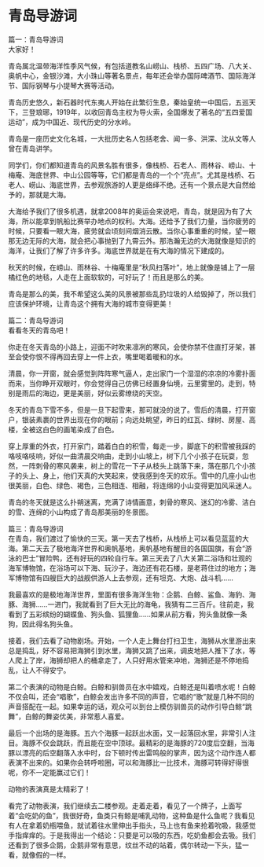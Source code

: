 # 青岛导游词  
篇一：青岛导游词  
大家好！  

青岛属北温带海洋性季风气候，有包括道教名山崂山、栈桥、五四广场、八大关、奥帆中心，金银沙滩，大小珠山等著名景点，每年还会举办国际啤酒节、国际海洋节、国际钢琴与小提琴大赛等活动。  

青岛历史悠久，新石器时代东夷人开始在此繁衍生息，秦始皇统一中国后，五巡天下，三登琅琊，1919年，以收回青岛主权为导火索，全国爆发了著名的“五四爱国运动”，成为中国近、现代历史的分水岭。  

青岛是一座历史文化名城，一大批历史名人包括老舍、闻一多、洪深、沈从文等人曾在青岛讲学。  

同学们，你们都知道青岛的风景名胜有很多，像栈桥、石老人、雨林谷、崂山、十梅庵、海底世界、中山公园等等，它们都是青岛的一个个“亮点”。尤其是栈桥、石老人、崂山、海底世界，去参观旅游的人更是络绎不绝。还有一个景点是大自然给予的，那就是大海。  

大海给予我们了很多机遇，就拿2008年的奥运会来说吧，青岛，就是因为有了大海，所以能拿到帆船比赛举办地点的权利。大海。还给予了我们力量，当你疲劳的时候，只要看一眼大海，疲劳就会顷刻间烟消云散。当你心事重重的时候，望一眼那无边无际的大海，就会把心事抛到了九霄云外。那浩瀚无边的大海就像是知识的海洋，让我们了解了许多许多。海底世界就是在有大海的情况下建成的。  

秋天的时候，在崂山、雨林谷、十梅庵里是“秋风扫落叶”，地上就像是铺上了一层橘红色的地毯，人走在上面软软的，可好玩了！而且是那么的美。  

青岛是那么的美，我不希望这么美的风景被那些乱扔垃圾的人给毁掉了，所以我们应该保护环境，让青岛这个拥有大海的城市变得更美！  

篇二：青岛导游词  
看看冬天的青岛吧！  

你走在冬天青岛的小路上，迎面不时吹来凛冽的寒风，会使你禁不住直打牙架，甚至会使你恨不得再回去穿上一件上衣，嘴里喝着暖和的水。  

清晨，你一开窗，就会感觉到阵阵寒气逼人，走出家门一个湿湿的凉凉的冷雾扑面而来，当你睁开双眼时，你会觉得自己仿佛已经置身仙境，云里雾里的。走到，特别是雨后的海边，更是美丽，好似云雾缭绕的天空。  

冬天的青岛下雪不多，但是一旦下起雪来，那可就没的说了。雪后的清晨，打开窗户，银装素裹的世界出现在你的眼前；向远处眺望，昨日的红瓦、绿树、房屋、高楼，全被这白色的画笔染成了白色。  

穿上厚重的外衣，打开家门，踏着白白的积雪，每走一步，脚底下的积雪被我踩的咯吱咯吱响，好似一曲清晨交响曲，走到小山坡上，树下几个小孩子在玩耍，忽然，一阵刺骨的寒风袭来，树上的雪花一下子从枝头上跳落下来，落在那几个小孩子的头上、身上，他们天真的大笑起来，使我感到冬天的欢乐。雪中的几座小山也很美丽，白色、绿色、褐色，三色相连、相融，将连绵的小山变得更加风采迷人。  

青岛的冬天就是这么扑朔迷离，充满了诗情画意，刺骨的寒风、迷幻的冷雾、洁白的雪、连绵的小山构成了青岛那美丽的冬景图。  

篇三：青岛导游词  
在青岛，我们渡过了愉快的三天。第一天去了栈桥，从栈桥上可以看见蓝蓝的大海。第二天去了极地海洋世界和奥帆基地，奥帆基地有醒目的各国国旗，有会“游泳的巴士”冒险鸭，还有好玩的四轮自行车。第三天去了八大关第二浴场和壮观的海军博物馆，在浴场可以下海、玩沙子，海边还有花石楼，是老蒋住过的地方；海军博物馆有四艘巨大的战舰供游人上去参观，还有坦克、大炮、战斗机……  

我最喜欢的是极地海洋世界，里面有很多海洋生物：企鹅、白鲸、鲨鱼、海豹、海豚、海狮……一进门，我就看到了巨大无比的海龟，我猜有二三百斤。往前走，我看到了五彩缤纷的蝴蝶鱼、狗头鱼、狐狸鱼……如果从前方看，狗头鱼就像一条狗，因此得名狗头鱼。  

接着，我们去看了动物剧场。开始，一个人走上舞台打扫卫生，海狮从水里游出来总是捣乱，好不容易把海狮引到水里，海狮又跳了出来，调皮地把人推下了水，等人爬上了岸，海狮却把人的桶拿走了，人只好用水管来冲地，海狮还是不停地捣乱，让人不得安宁。  

第二个表演的动物是白鲸。白鲸和驯兽员在水中嬉戏，白鲸还是叫着喷水呢！白鲸不仅会叫，还会“唱歌”，白鲸会发出许多不同的声音，它唱的“歌”就是几种不同的声音搭配在一起。如果幸运的话，观众可以到台上模仿驯兽员的动作引导白鲸“跳舞”，白鲸的舞姿优美，非常惹人喜爱。  

最后一个出场的是海豚。五六个海豚一起跃出水面，又一起落回水里，非常引人注目。海豚不仅会跳跃，而且能在空中顶球。最精彩的是海豚的720度后空翻，当海豚以漂亮的后空翻落入水中时，台下顿时传出雷鸣般的掌声，因为这个动作连人都表演不出来的。如果你会转呼啦圈，可以和海豚比一比技术，海豚可转得好得很呢，你不一定能赢过它们！  

动物的表演真是太精彩了！  

看完了动物表演，我们继续去二楼参观。走着走着，看见了一个牌子，上面写着“会吃奶的鱼”，我很好奇，鱼类只有鲸是哺乳动物，这种鱼是什么鱼呢？我看见有人在拿着奶瓶喂鱼，就试着往水里伸出手指头，马上也有鱼来抢着吮吸，我感觉手指痒痒的。于是我得出一个结论：只要是可以吸的东西，吃奶鱼都会去吸。我们还看到了很多企鹅，企鹅非常有意思，纹丝不动的站着，偶尔转动一下头，猛一看，就像假的一样。  
<!-- Last processed: 2025-07-22 03:44:23 -->
